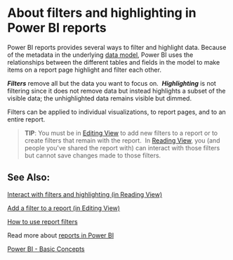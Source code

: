 ﻿<properties 
   pageTitle="About filters and highlighting in Power BI reports"
   description="About filters and highlighting in Power BI reports"
   services="powerbi" 
   documentationCenter="" 
   authors="pcw3187" 
   manager="mblythe" 
   editor=""
   tags=""/>
 
<tags
   ms.service="powerbi"
   ms.devlang="NA"
   ms.topic="article"
   ms.tgt_pltfrm="NA"
   ms.workload="powerbi"
   ms.date="10/14/2015"
   ms.author="v-pawrig"/>
# About filters and highlighting in Power BI reports

Power BI reports provides several ways to filter and highlight data. Because of the metadata in the underlying [data model](https://support.office.com/article/Create-a-Data-Model-in-Excel-87e7a54c-87dc-488e-9410-5c75dbcb0f7b?ui=en-US&rs=en-US&ad=US), Power BI uses the relationships between the different tables and fields in the model to make items on a report page highlight and filter each other.

***Filters*** remove all but the data you want to focus on.  ***Highlighting*** is not filtering since it does not remove data but instead highlights a subset of the visible data; the unhighlighted data remains visible but dimmed.

Filters can be applied to individual visualizations, to report pages, and to an entire report. 

>**TIP**: You must be in [Editing View](powerbi-service-interact-with-a-report-in-editing-view.md) to add new filters to a report or to create filters that remain with the report.  In [Reading View](powerbi-service-interact-with-a-report-in-reading-view.md), you (and people you've shared the report with) can interact with those filters but cannot save changes made to those filters.


## See Also:

[Interact with filters and highlighting (in Reading View)](powerbi-service-interact-with-a-report-in-reading-view.md)

[Add a filter to a report (in Editing View)](powerbi-service-add-a-filter-to-a-report.md)

[How to use report filters](powerbi-service-how-to-use-a-report-filter.md)

Read more about [reports in Power BI](powerbi-service-reports.md)

[Power BI - Basic Concepts](powerbi-service-basic-concepts.md)*﻿*

